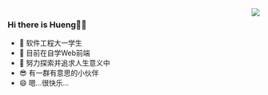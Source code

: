 <img align='right' src='https://github-readme-stats.vercel.app/api?username=jamond-x&theme=radical&count_private=true)'>

 ### Hi there is Hueng👋😄 
 - 🔭 软件工程大一学生
 - 🌱 目前在自学Web前端
 - :running:  努力探索并追求人生意义中
 - :sunglasses: 有一群有意思的小伙伴
 - :smile: 嗯...很快乐...


<!--
**jamond-x/jamond-x** is a ✨ _special_ ✨ repository because its `README.md` (this file) appears on your GitHub profile.

Here are some ideas to get you started:

- 🔭 I’m currently working on ...
- 🌱 I’m currently learning ...
- 👯 I’m looking to collaborate on ...
- 🤔 I’m looking for help with ...
- 💬 Ask me about ...
- 📫 How to reach me: ...
- 😄 Pronouns: ...
- ⚡ Fun fact: ...
-->

